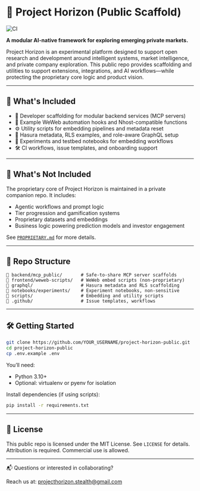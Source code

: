 # 🚀 Project Horizon (Public Scaffold)

![CI](https://github.com/ipow-jms/project-horizon-public/actions/workflows/dev-checks.yml/badge.svg)

**A modular AI-native framework for exploring emerging private markets.**

Project Horizon is an experimental platform designed to support open research and development around intelligent systems, market intelligence, and private company exploration. This public repo provides scaffolding and utilities to support extensions, integrations, and AI workflows—while protecting the proprietary core logic and product vision.

---

## 🧠 What's Included

* 🔧 Developer scaffolding for modular backend services (MCP servers)
* 🧱 Example WeWeb automation hooks and Nhost-compatible functions
* ⚙️ Utility scripts for embedding pipelines and metadata reset
* 📐 Hasura metadata, RLS examples, and role-aware GraphQL setup
* 📁 Experiments and testbed notebooks for embedding workflows
* 🛠 CI workflows, issue templates, and onboarding support

---

## 🔐 What's Not Included

The proprietary core of Project Horizon is maintained in a private companion repo. It includes:

* Agentic workflows and prompt logic
* Tier progression and gamification systems
* Proprietary datasets and embeddings
* Business logic powering prediction models and investor engagement

See [`PROPRIETARY.md`](./PROPRIETARY.md) for more details.

---

## 🧩 Repo Structure

```
📁 backend/mcp_public/       # Safe-to-share MCP server scaffolds
📁 frontend/weweb-scripts/   # WeWeb embed scripts (non-proprietary)
📁 graphql/                  # Hasura metadata and RLS scaffolding
📁 notebooks/experiments/    # Experiment notebooks, non-sensitive
📁 scripts/                  # Embedding and utility scripts
📁 .github/                  # Issue templates, workflows
```

---

## 🛠 Getting Started

```bash
git clone https://github.com/YOUR_USERNAME/project-horizon-public.git
cd project-horizon-public
cp .env.example .env
```

You’ll need:

* Python 3.10+
* Optional: virtualenv or pyenv for isolation

Install dependencies (if using scripts):

```bash
pip install -r requirements.txt
```

---

## 📜 License

This public repo is licensed under the MIT License. See `LICENSE` for details.
Attribution is required. Commercial use is allowed.

---

📬 Questions or interested in collaborating?

Reach us at: [projecthorizon.stealth@gmail.com](mailto:projecthorizon.stealth@gmail.com)
